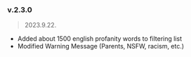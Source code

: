 ### v.2.3.0
> 2023.9.22.
- Added about 1500 english profanity words to filtering list
- Modified Warning Message (Parents, NSFW, racism, etc.)